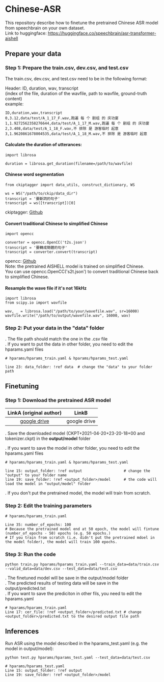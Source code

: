# Chinese-ASR

This repository describe how to finetune the pretrained Chinese ASR model from speechbrain on your own dataset.  
Link to huggingface: https://huggingface.co/speechbrain/asr-transformer-aishell



## Prepare your data

### Step 1: Prepare the train.csv, dev.csv, and test.csv  

The train.csv, dev.csv, and test.csv need to be in the following format:  

Header: ID,                duration,                wav,             transcript  
       (index of the file, duration of the wavfile, path to wavfile, ground-truth content)  
example:  
```
ID,duration,wav,transcript
0,3.12,data/test/A_1_17_F.wav,跑遍 每 个 剧组 的 庆功宴
1,1.9272562358276644,data/test/A_1_17_M.wav,跑遍 每 个 剧组 的 庆功宴
2,3.408,data/test/A_1_18_F.wav,不 排除 是 游客临时 起意
3,1.9620861678004535,data/test/A_1_18_M.wav,不 排除 是 游客临时 起意
``` 

#### Calculate the duration of utterances: 
```
import librosa

duration = librosa.get_duration(filename=/path/to/wavfile)
```

#### Chinese word segmentation 
```
from ckiptagger import data_utils, construct_dictionary, WS

ws = WS("/path/to/ckip/data_dir")
transcript = '要斷詞的句子'
transcript = ws([transcript])[0]

```
ckiptagger: [Github](https://github.com/ckiplab/ckiptagger) 


#### Convert traditional Chinese to simplified Chinese  

```
import opencc

converter = opencc.OpenCC('t2s.json')
transcript = '要轉成簡體的句子'
transcript = converter.convert(transcript)
```
opencc: [Github](https://github.com/BYVoid/OpenCC)  
Note: the pretrained AISHELL model is trained on simplified Chinese.  
You can use opencc.OpenCC('s2t.json') to convert traditional Chinese back to simplified Chinese.

#### Resample the wave file if it's not 16kHz

```
import librosa
from scipy.io import wavfile

wav, _ = librosa.load("/path/to/your/wavefile.wav", sr=16000)
wavfile.write("/path/to/output/wavefile.wav", 16000, wav)

```


### Step 2: Put your data in the "data" folder

. The file path should match the one in the .csv file  
. If you want to put the data in other folder, you need to edit the hparams.yaml files 

```
# hparams/hparams_train.yaml & hparams/hparams_test.yaml

line 23: data_folder: !ref data  # change the "data" to your folder path

```


## Finetuning

### Step 1: Download the pretrained ASR model 

| LinkA (original author) | LinkB | 
|:------:|:------:| 
|[google drive](https://drive.google.com/drive/folders/1noVw2hCwMIEt6Ovn4wt6DvrxqB2tT-Q1?usp=sharing)|google drive|

. Save the downloaded model (CKPT+2021-04-20+23-20-18+00 and tokenizer.ckpt) in the **output/model** folder  

. If you want to save the model in other folder, you need to edit the hparams.yaml files  

```
# hparams/hparams_train.yaml & hparams/hparams_test.yaml

line 15: output_folder: !ref output                   # change the "output" to your folder name
line 19: save_folder: !ref <output_folder>/model      # the code will load the model in "output/model" folder

```

. If you don't put the pretrained model, the model will train from scratch. 

### Step 2: Edit the training parameters

```
# hparams/hparams_train.yaml

Line 35: number_of_epochs: 100 
# Because the pretrained model end at 50 epoch, the model will fintune (number_of_epochs - 50) epochs (e.g. 50 epochs.)
# If you train from scratch (i.e. didn't put the pretrained mdoel in the model folder), the model will train 100 epochs.

```

### Step 3: Run the code

```
python train.py hparams/hparams_train.yaml --train_data=data/train.csv --valid_data=data/dev.csv --test_data=data/test.csv
```
. The finetuned model will be save in the output/model folder  
. The predicted results of testing data will be save in the output/predicted.txt  
. If you want to save the prediciton in other fils, you need to edit the hparams.yaml  

```
# hparams/hparams_train.yaml
Line 17: cer_file: !ref <output_folder>/predicted.txt # change <output_folder>/predicted.txt to the desired output file path
```

## Inferences  

Run ASR using the model described in the hparams_test.yaml (e.g. the model in output/model):  

```
python test.py hparams/hparams_test.yaml --test_data=data/test.csv

# hparams/hparams_test.yaml
Line 15: output_folder: !ref output
Line 19: save_folder: !ref <output_folder>/model
```
